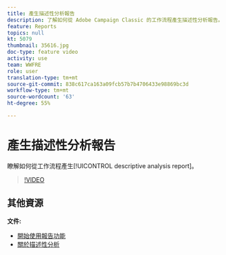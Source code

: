```yaml
---
title: 產生描述性分析報告
description: 了解如何從 Adobe Campaign Classic 的工作流程產生描述性分析報告。
feature: Reports
topics: null
kt: 5079
thumbnail: 35616.jpg
doc-type: feature video
activity: use
team: WWFRE
role: user
translation-type: tm+mt
source-git-commit: 838c617ca163a09fcb57b7b4706433e98869bc3d
workflow-type: tm+mt
source-wordcount: '63'
ht-degree: 55%

---
```



# 產生描述性分析報告

瞭解如何從工作流程產生[!UICONTROL descriptive analysis report]。

>[!VIDEO](https://video.tv.adobe.com/v/35616?quality=12)

## 其他資源

**文件:**

* [開始使用報告功能](https://docs.adobe.com/content/help/en/campaign-classic/using/reporting/reporting-in-adobe-campaign/about-adobe-campaign-reporting-tools.html)
* [關於描述性分析](https://docs.adobe.com/content/help/en/campaign-classic/using/reporting/analyzing-populations/about-descriptive-analysis.html)
